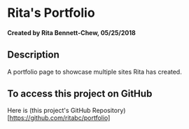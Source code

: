 # Rita's Portfolio

#### Created by Rita Bennett-Chew, 05/25/2018

## Description
A portfolio page to showcase multiple sites Rita has created.

## To access this project on GitHub
Here is (this project's GitHub Repository)[https://github.com/ritabc/portfolio]
